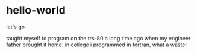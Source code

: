 # hello-world
let's go

taught myself to program on the trs-80 a long time ago when my engineer father brought it home.  in college i programmed in fortran, what a waste!

